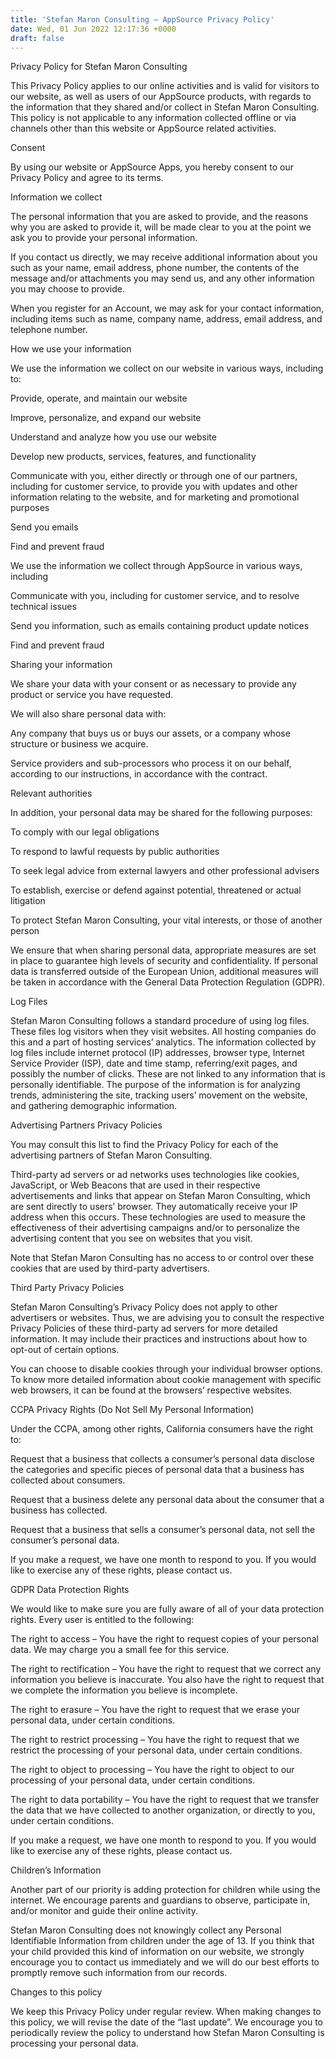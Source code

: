 ```yaml
---
title: 'Stefan Maron Consulting – AppSource Privacy Policy'
date: Wed, 01 Jun 2022 12:17:36 +0000
draft: false
---
```


Privacy Policy for Stefan Maron Consulting

This Privacy Policy applies to our online activities and is valid for visitors to our website, as well as users of our AppSource products, with regards to the information that they shared and/or collect in Stefan Maron Consulting. This policy is not applicable to any information collected offline or via channels other than this website or AppSource related activities.

Consent

By using our website or AppSource Apps, you hereby consent to our Privacy Policy and agree to its terms.

Information we collect

The personal information that you are asked to provide, and the reasons why you are asked to provide it, will be made clear to you at the point we ask you to provide your personal information.

If you contact us directly, we may receive additional information about you such as your name, email address, phone number, the contents of the message and/or attachments you may send us, and any other information you may choose to provide.

When you register for an Account, we may ask for your contact information, including items such as name, company name, address, email address, and telephone number.

How we use your information

We use the information we collect on our website in various ways, including to:

Provide, operate, and maintain our website

Improve, personalize, and expand our website

Understand and analyze how you use our website

Develop new products, services, features, and functionality

Communicate with you, either directly or through one of our partners, including for customer service, to provide you with updates and other information relating to the website, and for marketing and promotional purposes

Send you emails

Find and prevent fraud

We use the information we collect through AppSource in various ways, including

Communicate with you, including for customer service, and to resolve technical issues

Send you information, such as emails containing product update notices

Find and prevent fraud

Sharing your information

We share your data with your consent or as necessary to provide any product or service you have requested.

We will also share personal data with:

Any company that buys us or buys our assets, or a company whose structure or business we acquire.

Service providers and sub-processors who process it on our behalf, according to our instructions, in accordance with the contract.

Relevant authorities

In addition, your personal data may be shared for the following purposes:

To comply with our legal obligations

To respond to lawful requests by public authorities

To seek legal advice from external lawyers and other professional advisers

To establish, exercise or defend against potential, threatened or actual litigation

To protect Stefan Maron Consulting, your vital interests, or those of another person

We ensure that when sharing personal data, appropriate measures are set in place to guarantee high levels of security and confidentiality. If personal data is transferred outside of the European Union, additional measures will be taken in accordance with the General Data Protection Regulation (GDPR).

Log Files

Stefan Maron Consulting follows a standard procedure of using log files. These files log visitors when they visit websites. All hosting companies do this and a part of hosting services’ analytics. The information collected by log files include internet protocol (IP) addresses, browser type, Internet Service Provider (ISP), date and time stamp, referring/exit pages, and possibly the number of clicks. These are not linked to any information that is personally identifiable. The purpose of the information is for analyzing trends, administering the site, tracking users’ movement on the website, and gathering demographic information.

Advertising Partners Privacy Policies

You may consult this list to find the Privacy Policy for each of the advertising partners of Stefan Maron Consulting.

Third-party ad servers or ad networks uses technologies like cookies, JavaScript, or Web Beacons that are used in their respective advertisements and links that appear on Stefan Maron Consulting, which are sent directly to users’ browser. They automatically receive your IP address when this occurs. These technologies are used to measure the effectiveness of their advertising campaigns and/or to personalize the advertising content that you see on websites that you visit.

Note that Stefan Maron Consulting has no access to or control over these cookies that are used by third-party advertisers.

Third Party Privacy Policies

Stefan Maron Consulting’s Privacy Policy does not apply to other advertisers or websites. Thus, we are advising you to consult the respective Privacy Policies of these third-party ad servers for more detailed information. It may include their practices and instructions about how to opt-out of certain options.

You can choose to disable cookies through your individual browser options. To know more detailed information about cookie management with specific web browsers, it can be found at the browsers’ respective websites.

CCPA Privacy Rights (Do Not Sell My Personal Information)

Under the CCPA, among other rights, California consumers have the right to:

Request that a business that collects a consumer’s personal data disclose the categories and specific pieces of personal data that a business has collected about consumers.

Request that a business delete any personal data about the consumer that a business has collected.

Request that a business that sells a consumer’s personal data, not sell the consumer’s personal data.

If you make a request, we have one month to respond to you. If you would like to exercise any of these rights, please contact us.

GDPR Data Protection Rights

We would like to make sure you are fully aware of all of your data protection rights. Every user is entitled to the following:

The right to access – You have the right to request copies of your personal data. We may charge you a small fee for this service.

The right to rectification – You have the right to request that we correct any information you believe is inaccurate. You also have the right to request that we complete the information you believe is incomplete.

The right to erasure – You have the right to request that we erase your personal data, under certain conditions.

The right to restrict processing – You have the right to request that we restrict the processing of your personal data, under certain conditions.

The right to object to processing – You have the right to object to our processing of your personal data, under certain conditions.

The right to data portability – You have the right to request that we transfer the data that we have collected to another organization, or directly to you, under certain conditions.

If you make a request, we have one month to respond to you. If you would like to exercise any of these rights, please contact us.

Children’s Information

Another part of our priority is adding protection for children while using the internet. We encourage parents and guardians to observe, participate in, and/or monitor and guide their online activity.

Stefan Maron Consulting does not knowingly collect any Personal Identifiable Information from children under the age of 13. If you think that your child provided this kind of information on our website, we strongly encourage you to contact us immediately and we will do our best efforts to promptly remove such information from our records.

Changes to this policy

We keep this Privacy Policy under regular review. When making changes to this policy, we will revise the date of the “last update”. We encourage you to periodically review the policy to understand how Stefan Maron Consulting is processing your personal data.